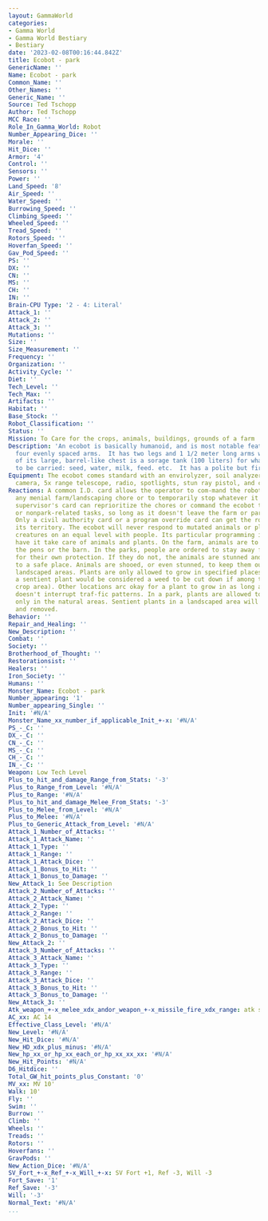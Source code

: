 ```yaml
---
layout: GammaWorld
categories:
- Gamma World
- Gamma World Bestiary
- Bestiary
date: '2023-02-08T00:16:44.842Z'
title: Ecobot - park
GenericName: ''
Name: Ecobot - park
Common_Name: ''
Other_Names: ''
Generic_Name: ''
Source: Ted Tschopp
Author: Ted Tschopp
MCC Race: ''
Role_In_Gamma_World: Robot
Number_Appearing_Dice: ''
Morale: ''
Hit_Dice: ''
Armor: '4'
Control: ''
Sensors: ''
Power: ''
Land_Speed: '8'
Air_Speed: ''
Water_Speed: ''
Burrowing_Speed: ''
Climbing_Speed: ''
Wheeled_Speed: ''
Tread_Speed: ''
Rotors_Speed: ''
Hoverfan_Speed: ''
Gav_Pod_Speed: ''
PS: ''
DX: ''
CN: ''
MS: ''
CH: ''
IN: ''
Brain-CPU Type: '2 - 4: Literal'
Attack_1: ''
Attack_2: ''
Attack_3: ''
Mutations: ''
Size: ''
Size_Measurement: ''
Frequency: ''
Organization: ''
Activity_Cycle: ''
Diet: ''
Tech_Level: ''
Tech_Max: ''
Artifacts: ''
Habitat: ''
Base_Stock: ''
Robot_Classification: ''
Status: ''
Mission: To Care for the crops, animals, buildings, grounds of a farm
Description: 'An ecobot is basically humanoid, and is most notable feature is its
  four evenly spaced arms.  It has two legs and 1 1/2 meter long arms with hand manipulators.  Half
  of its large, barrel-like chest is a sorage tank (100 liters) for whatever needs
  to be carried: seed, water, milk, feed. etc.  It has a polite but firm, male voice.'
Equipment: The ecobot comes standard with an envirolyzer, soil analyzer, shovel, IR
  camera, 5x range telescope, radio, spotlights, stun ray pistol, and chainsaw
Reactions: A common I.D. card allows the operator to com-mand the robot to perform
  any menial farm/landscaping chore or to temporarily stop whatever it is doing. A
  supervisor's card can reprioritize the chores or command the ecobot to perform nonfarm-related
  or nonpark-related tasks, so long as it doesn't leave the farm or park property.
  Only a civil authority card or a program override card can get the robot to leave
  its territory. The ecobot will never respond to mutated animals or plants as sentient
  creatures on an equal level with people. Its particular programming is geared to
  have it take care of animals and plants. On the farm, animals are to be kept in
  the pens or the barn. In the parks, people are ordered to stay away from the animals
  for their own protection. If they do not, the animals are stunned and taken away
  to a safe place. Animals are shooed, or even stunned, to keep them out of groomed,
  landscaped areas. Plants are only allowed to grow in specified places. On the farm,
  a sentient plant would be considered a weed to be cut down if among the crops (or
  crop area). Other locations arc okay for a plant to grow in as long as the plant
  doesn't interrupt traf-fic patterns. In a park, plants are allowed to grow wild
  only in the natural areas. Sentient plants in a landscaped area will he cut down
  and removed.
Behavior: ''
Repair_and_Healing: ''
New_Description: ''
Combat: ''
Society: ''
Brotherhood_of_Thought: ''
Restorationsist: ''
Healers: ''
Iron_Society: ''
Humans: ''
Monster_Name: Ecobot - park
Number_appearing: '1'
Number_appearing_Single: ''
Init: '#N/A'
Monster_Name_xx_number_if_applicable_Init_+-x: '#N/A'
PS_-_C: ''
DX_-_C: ''
CN_-_C: ''
MS_-_C: ''
CH_-_C: ''
IN_-_C: ''
Weapon: Low Tech Level
Plus_to_hit_and_damage_Range_from_Stats: '-3'
Plus_to_Range_from_Level: '#N/A'
Plus_to_Range: '#N/A'
Plus_to_hit_and_damage_Melee_From_Stats: '-3'
Plus_to_Melee_from_Level: '#N/A'
Plus_to_Melee: '#N/A'
Plus_to_Generic_Attack_from_Level: '#N/A'
Attack_1_Number_of_Attacks: ''
Attack_1_Attack_Name: ''
Attack_1_Type: ''
Attack_1_Range: ''
Attack_1_Attack_Dice: ''
Attack_1_Bonus_to_Hit: ''
Attack_1_Bonus_to_Damage: ''
New_Attack_1: See Description
Attack_2_Number_of_Attacks: ''
Attack_2_Attack_Name: ''
Attack_2_Type: ''
Attack_2_Range: ''
Attack_2_Attack_Dice: ''
Attack_2_Bonus_to_Hit: ''
Attack_2_Bonus_to_Damage: ''
New_Attack_2: ''
Attack_3_Number_of_Attacks: ''
Attack_3_Attack_Name: ''
Attack_3_Type: ''
Attack_3_Range: ''
Attack_3_Attack_Dice: ''
Attack_3_Bonus_to_Hit: ''
Attack_3_Bonus_to_Damage: ''
New_Attack_3: ''
Atk_weapon_+-x_melee_xdx_andor_weapon_+-x_missile_fire_xdx_range: atk see description
AC_xx: AC 14
Effective_Class_Level: '#N/A'
New_Level: '#N/A'
New_Hit_Dice: '#N/A'
New_HD_xdx_plus_minus: '#N/A'
New_hp_xx_or_hp_xx_each_or_hp_xx_xx_xx: '#N/A'
New_Hit_Points: '#N/A'
D6_Hitdice: ''
Total_GW_hit_points_plus_Constant: '0'
MV_xx: MV 10'
Walk: 10'
Fly: ''
Swim: ''
Burrow: ''
Climb: ''
Wheels: ''
Treads: ''
Rotors: ''
Hoverfans: ''
GravPods: ''
New_Action_Dice: '#N/A'
SV_Fort_+-x_Ref_+-x_Will_+-x: SV Fort +1, Ref -3, Will -3
Fort_Save: '1'
Ref_Save: '-3'
Will: '-3'
Normal_Text: '#N/A'
...
```


